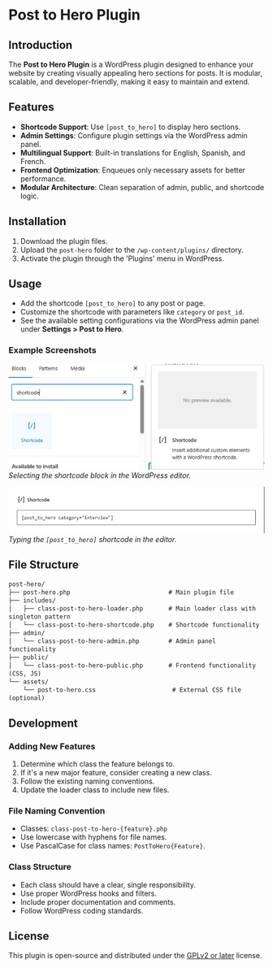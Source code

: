 # Post to Hero Plugin

## Introduction

The **Post to Hero Plugin** is a WordPress plugin designed to enhance your website by creating visually appealing hero sections for posts. It is modular, scalable, and developer-friendly, making it easy to maintain and extend.

## Features

- **Shortcode Support**: Use `[post_to_hero]` to display hero sections.
- **Admin Settings**: Configure plugin settings via the WordPress admin panel.
- **Multilingual Support**: Built-in translations for English, Spanish, and French.
- **Frontend Optimization**: Enqueues only necessary assets for better performance.
- **Modular Architecture**: Clean separation of admin, public, and shortcode logic.

## Installation

1. Download the plugin files.
2. Upload the `post-hero` folder to the `/wp-content/plugins/` directory.
3. Activate the plugin through the 'Plugins' menu in WordPress.

## Usage

- Add the shortcode `[post_to_hero]` to any post or page.
- Customize the shortcode with parameters like `category` or `post_id`.
- See the available setting configurations via the WordPress admin panel under **Settings > Post to Hero**.

### Example Screenshots

![Select the shortcode block](images/1.select-shortcode-block.png)
_Selecting the shortcode block in the WordPress editor._

![Type the plugin shortcode](images/2.type%20the%20plugin-shortcode.png)
_Typing the `[post_to_hero]` shortcode in the editor._

## File Structure

```
post-hero/
├── post-hero.php                           # Main plugin file
├── includes/
│   ├── class-post-to-hero-loader.php       # Main loader class with singleton pattern
│   └── class-post-to-hero-shortcode.php    # Shortcode functionality
├── admin/
│   └── class-post-to-hero-admin.php        # Admin panel functionality
├── public/
│   └── class-post-to-hero-public.php       # Frontend functionality (CSS, JS)
└── assets/
    └── post-to-hero.css                     # External CSS file (optional)
```

## Development

### Adding New Features

1. Determine which class the feature belongs to.
2. If it's a new major feature, consider creating a new class.
3. Follow the existing naming conventions.
4. Update the loader class to include new files.

### File Naming Convention

- Classes: `class-post-to-hero-{feature}.php`
- Use lowercase with hyphens for file names.
- Use PascalCase for class names: `PostToHero{Feature}`.

### Class Structure

- Each class should have a clear, single responsibility.
- Use proper WordPress hooks and filters.
- Include proper documentation and comments.
- Follow WordPress coding standards.

## License

This plugin is open-source and distributed under the [GPLv2 or later](https://www.gnu.org/licenses/gpl-2.0.html) license.
